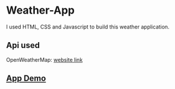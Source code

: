 # Weather-App
I used HTML, CSS and Javascript to build this weather application. 

## Api used
OpenWeatherMap: [website link](https://openweathermap.org/)

## [App Demo](https://openweathermap.org/)
